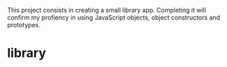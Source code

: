 This project consists in creating a small library app. Completing it will confirm my profiency in using JavaScript objects, object constructors and prototypes.

# library